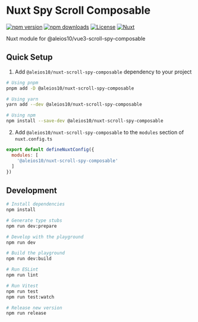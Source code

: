 # Nuxt Spy Scroll Composable

[![npm version][npm-version-src]][npm-version-href]
[![npm downloads][npm-downloads-src]][npm-downloads-href]
[![License][license-src]][license-href]
[![Nuxt][nuxt-src]][nuxt-href]

Nuxt module for @aleios10/vue3-scroll-spy-composable

<!-- - [🏀 Online playground](https://stackblitz.com/github/aleios/nuxt-scroll-spy-composable?file=playground%2Fapp.vue) -->

## Quick Setup

1. Add `@aleios10/nuxt-scroll-spy-composable` dependency to your project

```bash
# Using pnpm
pnpm add -D @aleios10/nuxt-scroll-spy-composable

# Using yarn
yarn add --dev @aleios10/nuxt-scroll-spy-composable

# Using npm
npm install --save-dev @aleios10/nuxt-scroll-spy-composable
```

2. Add `@aleios10/nuxt-scroll-spy-composable` to the `modules` section of `nuxt.config.ts`

```js
export default defineNuxtConfig({
  modules: [
    '@aleios10/nuxt-scroll-spy-composable'
  ]
})
```

## Development

```bash
# Install dependencies
npm install

# Generate type stubs
npm run dev:prepare

# Develop with the playground
npm run dev

# Build the playground
npm run dev:build

# Run ESLint
npm run lint

# Run Vitest
npm run test
npm run test:watch

# Release new version
npm run release
```

<!-- Badges -->
[npm-version-src]: https://img.shields.io/npm/v/@aleios10/nuxt-scroll-spy-composable/latest.svg?style=flat&colorA=18181B&colorB=28CF8D
[npm-version-href]: https://npmjs.com/package/@aleios10/nuxt-scroll-spy-composable

[npm-downloads-src]: https://img.shields.io/npm/dm/@aleios10/nuxt-scroll-spy-composable.svg?style=flat&colorA=18181B&colorB=28CF8D
[npm-downloads-href]: https://npmjs.com/package/@aleios10/nuxt-scroll-spy-composable

[license-src]: https://img.shields.io/npm/l/@aleios10/nuxt-scroll-spy-composable.svg?style=flat&colorA=18181B&colorB=28CF8D
[license-href]: https://npmjs.com/package/@aleios10/nuxt-scroll-spy-composable

[nuxt-src]: https://img.shields.io/badge/Nuxt-18181B?logo=nuxt.js
[nuxt-href]: https://nuxt.com
